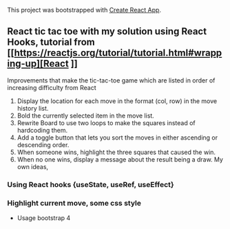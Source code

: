 This project was bootstrapped with [Create React App](https://github.com/facebook/create-react-app).

## React tic tac toe with my solution using React Hooks, tutorial from [[https://reactjs.org/tutorial/tutorial.html#wrapping-up][React ]]
Improvements that make the tic-tac-toe game which are listed in order of increasing difficulty from React
1. Display the location for each move in the format (col, row) in the move history list.
2. Bold the currently selected item in the move list.
3. Rewrite Board to use two loops to make the squares instead of hardcoding them.
4. Add a toggle button that lets you sort the moves in either ascending or descending order.
5. When someone wins, highlight the three squares that caused the win.
6. When no one wins, display a message about the result being a draw.
My own ideas,
### Using React hooks {useState, useRef, useEffect}
### Highlight current move, some css style

* Usage
bootstrap 4

